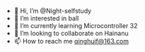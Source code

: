 - 👋 Hi, I’m @Night-selfstudy
- 👀 I’m interested in ball
- 🌱 I’m currently learning Microcontroller 32
- 💞️ I’m looking to collaborate on Hainanu
- 📫 How to reach me qinghuif@163.com

<!---
Night-selfstudy/Night-selfstudy is a ✨ special ✨ repository because its `README.md` (this file) appears on your GitHub profile.
You can click the Preview link to take a look at your changes.
--->
